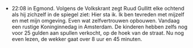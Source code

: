 - 22:08 	in Egmond. Volgens de Volkskrant zegt Ruud Gullitt elke ochtend als hij zichzelf in de spiegel ziet: Hier sta ik. Ik ben tevreden met mijzelf en met mijn omgeving. Even wat zelfvertrouwen opbouwen. Vandaag een rustige Koninginnedag in Amsterdam. De kinderen hebben zelfs nog voor 25 gulden aan spullen verkocht, op de hoek van de straat. Nu nog even lezen, de wekker gaat over 8 uur en 45 minuten.